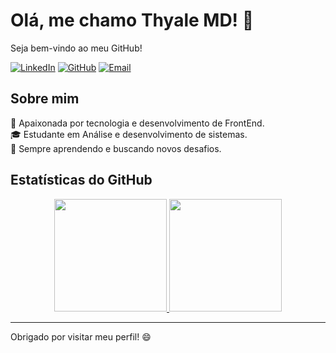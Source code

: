 # Olá, me chamo Thyale MD! 👋
Seja bem-vindo ao meu GitHub!

[![LinkedIn](https://img.shields.io/badge/LinkedIn-5387a828a?style=flat&logo=linkedin&logoColor=white)](https://www.linkedin.com/in/thyale-martins-dantas-5387a828a/)
[![GitHub](https://img.shields.io/github/followers/thyale?label=Follow&style=social)](https://github.com/Thyale)
[![Email](https://img.shields.io/badge/Email-D14836?style=flat&logo=gmail&logoColor=white)](mailto:thyaledantas@gmail.com)

## Sobre mim
🌟 Apaixonada por tecnologia e desenvolvimento de FrontEnd.  
🎓 Estudante em Análise e desenvolvimento de sistemas.  
🌱 Sempre aprendendo e buscando novos desafios.

## Estatísticas do GitHub
<div align="center">
  <a href="https://github.com/thyale">
    <img height="180em" src="https://github-readme-stats.vercel.app/api?username=thyale&show_icons=true&theme=dracula&include_all_commits=true&count_private=true"/>
    <img height="180em" src="https://github-readme-stats.vercel.app/api/top-langs/?username=thyale&layout=compact&langs_count=16&theme=dracula"/>
  </a>
</div>

---

Obrigado por visitar meu perfil! 😄
